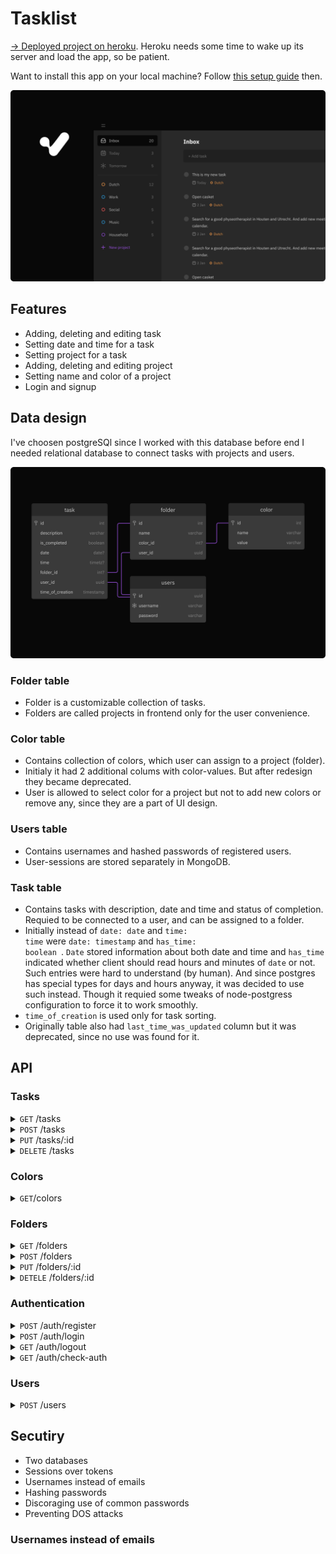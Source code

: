 # Tasklist
[→ Deployed project on heroku](srgprp-tasklist.herokuapp.com/). Heroku needs some time to wake up its server and load the app, so be patient.

Want to install this app on your local machine? 
Follow [this setup guide](./setup/setup-guide.md) then.

![index-screen](./readme-media/Cover.png)

## Features

- Adding, deleting and editing task
- Setting date and time for a task
- Setting project for a task
- Adding, deleting and editing project
- Setting name and color of a project
- Login and signup

## Data design
I've choosen postgreSQl since I worked with this database before end I needed relational database to connect tasks with projects and users.

![DB diagram](./readme-media/DBdiagram.png)

### Folder table

- Folder is a customizable collection of tasks. 
- Folders are called projects in frontend only for the user convenience.

### Color table

- Contains collection of colors, which user can assign to a project (folder).
- Initialy it had 2 additional colums with color-values. But after redesign they became deprecated.
- User is allowed to select color for a project but not to add new colors or remove any, since they are a part of UI design. 

### Users table

- Contains usernames and hashed passwords of registered users.
- User-sessions are stored separately in MongoDB.

### Task table

- Contains tasks with description, date and time and status of completion. Requied to be connected to a user, and can be assigned to a folder.
- Initially instead of <code>date: date</code> and <code>time: time</code> were <code>date: timestamp</code> and <code>has_time: boolean </code>. <code>Date</code> stored information about both date and time and <code>has_time</code> indicated whether client should read hours and minutes of <code>date</code> or not. Such entries were hard to understand (by human). And since postgres has special types for days and hours anyway, it was decided to use such instead. Though it requied some tweaks of node-postgress configuration to force it to work smoothly.
- <code>time_of_creation</code> is used only for task sorting.
- Originally table also had <code>last_time_was_updated</code> column but it was deprecated, since no use was found for it.

## API

### Tasks

<details>
    <summary>
        <code>GET</code> /tasks
    </summary>

#### Request example
```javascript
GET "https://srgprp-tasklist.herokuapp.com/tasks"
```
#### Response example
```javascript
200 OK
[
  {
    "id": 154,
    "description": "Add new task",
    "is_completed": false,
    "time_of_creation": "2022-03-03T18:34:43.534Z",
    "date": null,
    "time": null,
    "folder_name": null,
    "folder_id": null
  },
  {
    "id": 153,
    "description": "Set date and time",
    "is_completed": false,
    "time_of_creation": "2022-03-03T18:34:43.531Z",
    "date": "2022-03-03",
    "time": "18:00:00+01:00",
    "folder_name": "Casual",
    "folder_id": 23
  },
  {
    "id": 152,
    "description": "Create new project",
    "is_completed": false,
    "time_of_creation": "2022-03-03T18:34:43.526Z",
    "date": null,
    "time": null,
    "folder_name": null,
    "folder_id": null
  }
]
```
</details>

<details>
    <summary>
        <code>POST</code> /tasks
    </summary>

#### Request example
```javascript
POST "https://srgprp-tasklist.herokuapp.com/tasks"
{
    "description": "Cook pasta",
    "date": "2022-08-17",
    "time": "16:00",
    "folder_id": 1
}
```

#### Response example
```javascript
200 OK
{
    "messageToUser": "New task was created"
}
```
</details>

<details>
    <summary>
        <code>PUT</code> /tasks/:id
    </summary>

#### Request example

```javascript
PUT "https://srgprp-tasklist.herokuapp.com/tasks/110"
{
    "description": "To the dentist",
    "date": "2022-02-11",
    "time": "14:00",
    "folder_id": 1
}
```

#### Response example

```javascript
200 OK
{
    "messageToUser": "Task was successfully updated!"
}
```
</details>


<details>
    <summary>
        <code>DELETE</code> /tasks
    </summary>

#### Request example

```javascript    
DELETE "https://srgprp-tasklist.herokuapp.com/tasks/120"
```

#### Response example

```javascript
200 OK
{
    "messageToUser": "Task was successfully deleted!"
}
```
</details>


### Colors
<details>
    <summary>
        <code>GET</code>/colors
    </summary>


#### Request example
```javascript
GET "https://srgprp-tasklist.herokuapp.com/colors"
```

#### Response example
```javascript
200 OK
[
  {
    "id": 1,
    "name": "Orange",
    "value": "#FF9749"
  },
  {
    "id": 2,
    "name": "Blue",
    "value": "#3D77F6"
  },
  {
    "id": 3,
    "name": "Green",
    "value": "#169446"
  },
  {
    "id": 4,
    "name": "Berry Red",
    "value": "#BC245D"
  }
]
```
</details>

### Folders

<details>
    <summary>
        <code>GET</code> /folders
    </summary>

#### Request example

```javascript
GET "https://srgprp-tasklist.herokuapp.com/folders"
```

#### Response example

```javascript
200 OK
[
  {
    "id": 231,
    "name": "Classic Music",
    "color_id": 1
  },
  {
    "id": 8,
    "name": "Piano",
    "color_id": 2
  }
]

```
</details>

<details>
    <summary>
        <code>POST</code> /folders
    </summary>

#### Request example

```javascript
POST "https://srgprp-tasklist.herokuapp.com/folders"
{
    "folderName": "Writing",
    "colorId": "1"
}
```

#### Response example

```javascript
200 OK
{
  "folderId": 283
}
```
</details>

<details>
    <summary>
        <code>PUT</code> /folders/:id
    </summary>

#### Request example

```javascript
PUT "https://srgprp-tasklist.herokuapp.com/folders/240"
{
    "folderName": "Writing a book",
    "colorId": "283"
}
```

#### Response example

```javascript
200 OK
{
    "messageToUser": "Project has been updated"
}
```
</details>

<details>
    <summary>
        <code>DETELE</code> /folders/:id
    </summary>

#### Request example

```javascript
DELETE "https://srgprp-tasklist.herokuapp.com/folders/283"
```

#### Response example

```javascript
200 OK
{
    "messageToUser": "Folder has been deleted"
}
```
</details>

### Authentication


<details>
    <summary>
        <code>POST</code> /auth/register
    </summary>

#### Request example
```javascript
POST "https://srgprp-tasklist.herokuapp.com/auth/register"
{
    "username": "JoanOfArc",
    "password": "JoanTheFighter17@#"
}
```

#### Response example
```javascript
200 OK
{
  "isAuthenticated": true
}
```
</details>

<details>
    <summary>
        <code>POST</code> /auth/login
    </summary>

#### Request example

```javascript
POST "https://srgprp-tasklist.herokuapp.com/auth/login"
{
    "username": "JoanOfArc",
    "password": "JoanTheFighter17@#"
}
```
#### Response example

```javascript
200 OK
{
  "isAuthenticated": true
}
```
</details>

<details>
    <summary>
        <code>GET</code> /auth/logout
    </summary>

#### Request exmaple

```javascript
GET "https://srgprp-tasklist.herokuapp.com/auth/logout"
```

#### Response example

```javascript
200 OK
{
  "isAuthenticated": false
}
```

</details>

<details>
    <summary>
        <code>GET</code> /auth/check-auth
    </summary>

#### Request example

```javascript
GET "https://srgprp-tasklist.herokuapp.com/auth/check-auth"
```

#### Response example
```javascript
200 OK
{
  "isAuthenticated": false
}
```

</details>

### Users

<details>
    <summary>
        <code>POST</code> /users
    </summary>

#### Request example

```javascript
POST "https://srgprp-tasklist.herokuapp.com/users"
{
    "username": "bob"
}
```

#### Response example

```javascript
200 OK
{
  "isUsernameExists": false
}
```
</details>

## Secutiry

- Two databases
- Sessions over tokens
- Usernames instead of emails
- Hashing passwords
- Discoraging use of common passwords
- Preventing DOS attacks

### Usernames instead of emails

